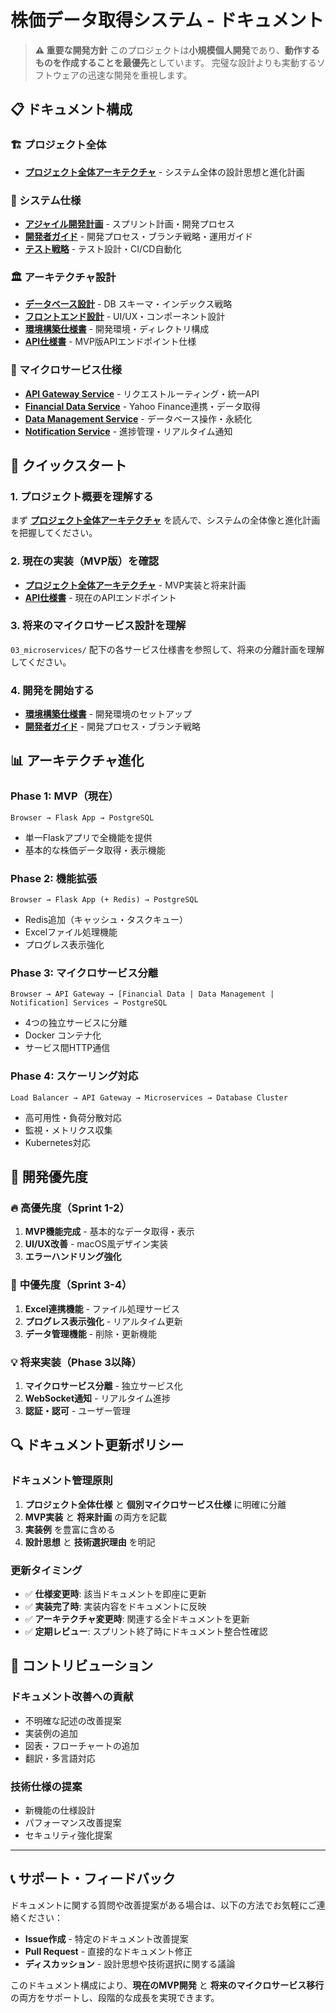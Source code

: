 # 株価データ取得システム - ドキュメント

> **⚠️ 重要な開発方針**
> このプロジェクトは**小規模個人開発**であり、**動作するものを作成することを最優先**としています。
> 完璧な設計よりも実動するソフトウェアの迅速な開発を重視します。

## 📋 ドキュメント構成

### 🏗️ プロジェクト全体
- **[プロジェクト全体アーキテクチャ](00_project_overview/project_architecture.md)** - システム全体の設計思想と進化計画

### 🔧 システム仕様
- **[アジャイル開発計画](00_project_overview/agile_development_plan.md)** - スプリント計画・開発プロセス
- **[開発者ガイド](00_project_overview/developer_guide.md)** - 開発プロセス・ブランチ戦略・運用ガイド
- **[テスト戦略](00_project_overview/test_strategy.md)** - テスト設計・CI/CD自動化

### 🏛️ アーキテクチャ設計
- **[データベース設計](01_architecture/database_design.md)** - DB スキーマ・インデックス戦略
- **[フロントエンド設計](01_architecture/frontend_design.md)** - UI/UX・コンポーネント設計
- **[環境構築仕様書](01_architecture/environment_setup.md)** - 開発環境・ディレクトリ構成
- **[API仕様書](01_architecture/api_specification.md)** - MVP版APIエンドポイント仕様

### 🐋 マイクロサービス仕様
- **[API Gateway Service](02_microservices/api_gateway_service.md)** - リクエストルーティング・統一API
- **[Financial Data Service](02_microservices/financial_data_service.md)** - Yahoo Finance連携・データ取得
- **[Data Management Service](02_microservices/data_management_service.md)** - データベース操作・永続化
- **[Notification Service](02_microservices/notification_service.md)** - 進捗管理・リアルタイム通知

## 🚀 クイックスタート

### 1. プロジェクト概要を理解する
まず **[プロジェクト全体アーキテクチャ](00_project_overview/project_architecture.md)** を読んで、システムの全体像と進化計画を把握してください。

### 2. 現在の実装（MVP版）を確認
- **[プロジェクト全体アーキテクチャ](00_project_overview/project_architecture.md)** - MVP実装と将来計画
- **[API仕様書](02_architecture/api_specification.md)** - 現在のAPIエンドポイント

### 3. 将来のマイクロサービス設計を理解
`03_microservices/` 配下の各サービス仕様書を参照して、将来の分離計画を理解してください。

### 4. 開発を開始する
- **[環境構築仕様書](02_architecture/environment_setup.md)** - 開発環境のセットアップ
- **[開発者ガイド](00_project_overview/developer_guide.md)** - 開発プロセス・ブランチ戦略

## 📊 アーキテクチャ進化

### Phase 1: MVP（現在）
```
Browser → Flask App → PostgreSQL
```
- 単一Flaskアプリで全機能を提供
- 基本的な株価データ取得・表示機能

### Phase 2: 機能拡張
```
Browser → Flask App (+ Redis) → PostgreSQL
```
- Redis追加（キャッシュ・タスクキュー）
- Excelファイル処理機能
- プログレス表示強化

### Phase 3: マイクロサービス分離
```
Browser → API Gateway → [Financial Data | Data Management | Notification] Services → PostgreSQL
```
- 4つの独立サービスに分離
- Docker コンテナ化
- サービス間HTTP通信

### Phase 4: スケーリング対応
```
Load Balancer → API Gateway → Microservices → Database Cluster
```
- 高可用性・負荷分散対応
- 監視・メトリクス収集
- Kubernetes対応

## 🎯 開発優先度

### 🔥 **高優先度（Sprint 1-2）**
1. **MVP機能完成** - 基本的なデータ取得・表示
2. **UI/UX改善** - macOS風デザイン実装
3. **エラーハンドリング強化**

### 🚀 **中優先度（Sprint 3-4）**
1. **Excel連携機能** - ファイル処理サービス
2. **プログレス表示強化** - リアルタイム更新
3. **データ管理機能** - 削除・更新機能

### 💡 **将来実装（Phase 3以降）**
1. **マイクロサービス分離** - 独立サービス化
2. **WebSocket通知** - リアルタイム進捗
3. **認証・認可** - ユーザー管理

## 🔍 ドキュメント更新ポリシー

### ドキュメント管理原則
1. **プロジェクト全体仕様** と **個別マイクロサービス仕様** に明確に分離
2. **MVP実装** と **将来計画** の両方を記載
3. **実装例** を豊富に含める
4. **設計思想** と **技術選択理由** を明記

### 更新タイミング
- ✅ **仕様変更時**: 該当ドキュメントを即座に更新
- ✅ **実装完了時**: 実装内容をドキュメントに反映
- ✅ **アーキテクチャ変更時**: 関連する全ドキュメントを更新
- ✅ **定期レビュー**: スプリント終了時にドキュメント整合性確認

## 🤝 コントリビューション

### ドキュメント改善への貢献
- 不明確な記述の改善提案
- 実装例の追加
- 図表・フローチャートの追加
- 翻訳・多言語対応

### 技術仕様の提案
- 新機能の仕様設計
- パフォーマンス改善提案
- セキュリティ強化提案

---

## 📞 サポート・フィードバック

ドキュメントに関する質問や改善提案がある場合は、以下の方法でお気軽にご連絡ください：

- **Issue作成** - 特定のドキュメント改善提案
- **Pull Request** - 直接的なドキュメント修正
- **ディスカッション** - 設計思想や技術選択に関する議論

このドキュメント構成により、**現在のMVP開発** と **将来のマイクロサービス移行** の両方をサポートし、段階的な成長を実現できます。
